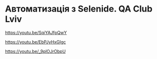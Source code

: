 # Автоматизація з Selenide. QA Club Lviv

https://youtu.be/SqiYAJfpQwY

https://youtu.be/EbPJyHxGIgc

https://youtu.be/_9plOJrObpU